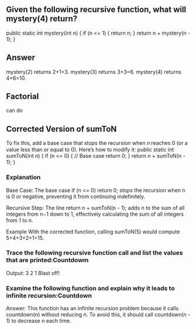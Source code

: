 ## Given the following recursive function, what will mystery(4) return?
public static int mystery(int n) {
    if (n <= 1) {
        return n;
    }
    return n + mystery(n - 1);
}

## Answer
mystery(2) returns 2+1=3.
mystery(3) returns 3+3=6.
mystery(4) returns 4+6=10.

## Factorial 
can do

## Corrected Version of sumToN
To fix this, add a base case that stops the recursion when 𝑛 reaches 0 (or a value less than or equal to 0). Here’s how to modify it:
public static int sumToN(int n) {
    if (n <= 0) {  // Base case
        return 0;
    }
    return n + sumToN(n - 1);
}

### Explanation
Base Case: The base case if (n <= 0) return 0; stops the recursion when n is 0 or negative, preventing it from continuing indefinitely.

Recursive Step: The line return n + sumToN(n - 1); adds n to the sum of all integers from 
n−1 down to 1, effectively calculating the sum of all integers from 1 to n.

Example
With the corrected function, calling sumToN(5) would compute 5+4+3+2+1=15.

### Trace the following recursive function call and list the values that are printed:Countdowm
Output:
3
2
1
Blast off!

### Examine the following function and explain why it leads to infinite recursion:Countdown

Answer: This function has an infinite recursion problem because it calls countdown(n) without reducing 
n. To avoid this, it should call countdown(n - 1) to decrease n each time.
